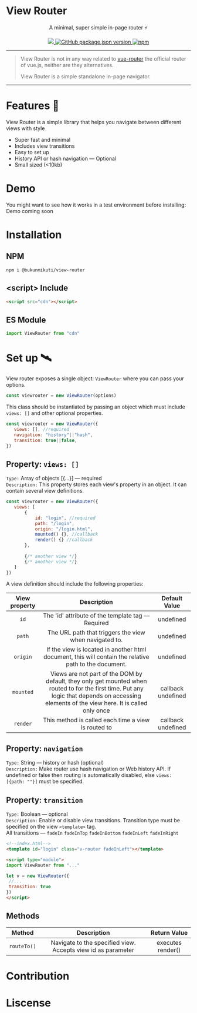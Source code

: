 # View Router

<p align="center">A minimal, super simple in-page router ⚡ </p>

<p align="center">
<a href="#">
  <img src="https://img.shields.io/bundlephobia/min/@bukunmikuti/hello?color=Blue&style=flat-square">
</a>
 <a href="">
 <img alt="GitHub package.json version" src="https://img.shields.io/github/package-json/v/Bukunmikuti/Hello?style=flat-square">
 </a>
 <a href="https://www.npmjs.com/package/@bukunmikuti/hello">
  <img alt="npm" src="https://img.shields.io/npm/v/@bukunmikuti/hello?style=flat-square">
 </a>
 </p>
 
 -------------------------
 
 > View Router is not in any way related to [vue-router](https://github.com/vuejs/vue-router) the official router of vue.js, neither are they alternatives. 
 > 
 > View Router is a simple standalone in-page navigator.
 
 -------------------------
 
 # Features 🎉
 View Router is a simple library that helps you navigate between different views with style<br>
 
 - Super fast and minimal <br>
 - Includes view transitions <br>
 - Easy to set up <br>
 - History API or hash navigation — Optional<br>
 - Small sized (<10kb) <br>
 
 
 # Demo
 You might want to see how it works in a test environment before installing: <br>
 Demo coming soon
 
 # Installation
 ## NPM
 ```
 npm i @bukunmikuti/view-router
 ```
 ## \<script> Include 
 ```html
 <script src="cdn"></script>
 ```
 ## ES Module
 ```javascript
 import ViewRouter from "cdn"
 ```
 
 # Set up 🛰️
 View router exposes a single object: ```ViewRouter``` where you can pass your options.
 
 ```javascript
 const viewrouter = new ViewRouter(options)
 ```

 This class should be instantiated by passing an object which must include ```views: []``` and other optional properties.
 
 ```javascript
 const viewrouter = new ViewRouter({
	views: [], //required
	navigation: "history"||"hash",
	transition: true||false, 
})
 ```
 ## Property: ```views: []```
 ```Type:``` Array of objects [{...}] — required <br>
 ```Description:``` This property stores each view's property in an object. It can contain several view definitions.
 
 ```javascript
 const viewrouter = new ViewRouter({
	views: [
		{
			id: "login", //required
			path: "/login",
			origin: "/login.html",
			mounted() {}, //callback
			render() {} //callback
		},
		
		{/* another view */}
		{/* another view */}
	]
})
 ```
 A view definition should include the following properties:
 
 | View property | Description | Default Value |
| :---------------: | :---------------: | :---------------: |
| ```id``` | The 'id' attribute of the template tag — Required| undefined |
| ```path``` | The URL path that triggers the view when navigated to. | undefined |
| ```origin``` | If the view is located in another html document, this will contain the relative path to the document. | undefined |
| ```mounted``` | Views are not part of the DOM by default, they only get mounted when routed to for the first time. Put any logic that depends on accessing elements of the view here. It is called only once | callback undefined |
| ```render``` | This method is called each time a view is routed to | callback undefined |

 ## Property: ```navigation```
 ```Type:``` String — history or hash (optional) <br>
 ```Description:``` Make router use hash navigation or Web history API. If undefined or false then routing is automatically disabled, else ```views: [{path: ""}]``` must be specified.
 
  ## Property: ```transition```
 ```Type:``` Boolean — optional<br>
 ```Description:``` Enable or disable view transitions. Transition type must be specified on the view ```<template>``` tag. <br>All transitions — ```fadeIn``` ```fadeInTop``` ```fadeInBottom``` ```fadeInLeft``` ```fadeInRight```
 
 ```html
 <!--index.html-->
 <template id="login" class="v-router fadeInLeft"></template>
 
 <script type="module">
 import ViewRouter from "..."
 
 let v = new ViewRouter({
  //...
  transition: true
 })
 </script>
 
 ```
 ## Methods
| Method | Description | Return Value |
| :---------------: | :---------------: | :---------------: |
| ```routeTo()``` | Navigate to the specified view. Accepts view id as parameter | executes render() |
 
 # Contribution
 
 # Liscense
 